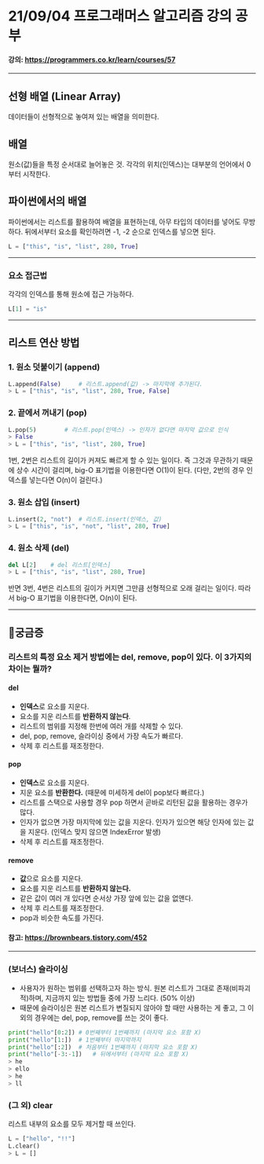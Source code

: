 # 21/09/04 프로그래머스 알고리즘 강의 공부
#### 강의: <a>https://programmers.co.kr/learn/courses/57</a> 
***
## 선형 배열 (Linear Array)
데이터들이 선형적으로 놓여져 있는 배열을 의미한다.
## 배열
원소(값)들을 특정 순서대로 늘어놓은 것.
각각의 위치(인덱스)는 대부분의 언어에서 0부터 시작한다.
## 파이썬에서의 배열
파이썬에서는 리스트를 활용하여 배열을 표현하는데, 아무 타입의 데이터를 넣어도 무방하다.
뒤에서부터 요소를 확인하려면 -1, -2 순으로 인덱스를 넣으면 된다.
```python
L = ["this", "is", "list", 280, True]
```
***
### 요소 접근법
각각의 인덱스를 통해 원소에 접근 가능하다.
```python
L[1] = "is"
```
***
## 리스트 연산 방법
### 1. 원소 덧붙이기 (append)
```python
L.append(False)     # 리스트.append(값) -> 마지막에 추가된다.
> L = ["this", "is", "list", 280, True, False]
```
### 2. 끝에서 꺼내기 (pop)
```python
L.pop(5)        # 리스트.pop(인덱스) -> 인자가 없다면 마지막 값으로 인식
> False
> L = ["this", "is", "list", 280, True]
```
1번, 2번은 리스트의 길이가 커져도 빠르게 할 수 있는 일이다. 즉 그것과 무관하기 때문에 상수 시간이 걸리며, big-O 표기법을 이용한다면 O(1)이 된다. (다만, 2번의 경우 인덱스를 넣는다면 O(n)이 걸린다.)
### 3. 원소 삽입 (insert)
```python
L.insert(2, "not")  # 리스트.insert(인덱스, 값)
> L = ["this", "is", "not", "list", 280, True]
```
### 4. 원소 삭제 (del)
```python
del L[2]    # del 리스트[인덱스]
> L = ["this", "is", "list", 280, True]
```
반면 3번, 4번은 리스트의 길이가 커지면 그만큼 선형적으로 오래 걸리는 일이다. 따라서 big-O 표기법을 이용한다면, O(n)이 된다.
***
## 🤔궁금증
### 리스트의 특정 요소 제거 방법에는 del, remove, pop이 있다. 이 3가지의 차이는 뭘까?
#### del
* <b>인덱스</b>로 요소를 지운다. 
* 요소를 지운 리스트를 <b>반환하지 않는다</b>. 
* 리스트의 범위를 지정해 한번에 여러 개를 삭제할 수 있다.
* del, pop, remove, 슬라이싱 중에서 가장 속도가 빠르다.
* 삭제 후 리스트를 재조정한다.
#### pop
* <b>인덱스</b>로 요소를 지운다.
* 지운 요소를 <b>반환한다.</b> (때문에 미세하게 del이 pop보다 빠르다.) 
* 리스트를 스택으로 사용할 경우 pop 하면서 곧바로 리턴된 값을 활용하는 경우가 많다.
* 인자가 없으면 가장 마지막에 있는 값을 지운다. 인자가 있으면 해당 인자에 있는 값을 지운다. (인덱스 맞지 않으면 IndexError 발생)
* 삭제 후 리스트를 재조정한다.
#### remove
* <b>값</b>으로 요소를 지운다.
* 요소를 지운 리스트를 <b>반환하지 않는다.</b> 
* 같은 값이 여러 개 있다면 순서상 가장 앞에 있는 값을 없앤다.
* 삭제 후 리스트를 재조정한다.
* pop과 비슷한 속도를 가진다.
#### 참고: https://brownbears.tistory.com/452 
***
### (보너스) 슬라이싱
* 사용자가 원하는 범위를 선택하고자 하는 방식. 원본 리스트가 그대로 존재(비파괴적)하며, 지금까지 있는 방법들 중에 가장 느리다. (50% 이상)
* 때문에 슬라이싱은 원본 리스트가 변질되지 않아야 할 때만 사용하는 게 좋고, 그 이외의 경우에는 del, pop, remove를 쓰는 것이 좋다.
```python
print("hello"[0:2]) # 0번째부터 1번째까지 (마지막 요소 포함 X)
print("hello"[1:])  # 1번째부터 마지막까지
print("hello"[:2])  # 처음부터 1번째까지 (마지막 요소 포함 X)
print("hello"[-3:-1])   # 뒤에서부터 (마지막 요소 포함 X)
> he
> ello
> he
> ll
```
### (그 외) clear
리스트 내부의 요소를 모두 제거할 때 쓰인다. 
```python
L = ["hello", "!!"]
L.clear()
> L = []
```
